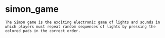 # simon_game
    The Simon game is the exciting electronic game of lights and sounds in which players must repeat random sequences of lights by pressing the colored pads in the correct order.

